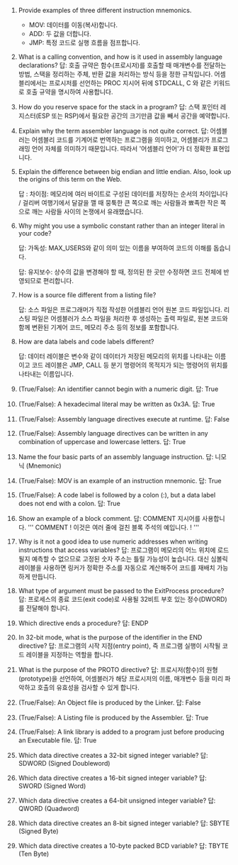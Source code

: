 1. Provide examples of three different instruction mnemonics.
	- MOV: 데이터를 이동(복사)합니다.
	- ADD: 두 값을 더합니다.
	- JMP: 특정 코드로 실행 흐름을 점프합니다.

2. What is a calling convention, and how is it used in assembly language declarations?
	답: 호출 규약은 함수(프로시저)를 호출할 때 매개변수를 전달하는 방법, 스택을 정리하는 주체, 반환 값을 처리하는 방식 등을 정한 규칙입니다. 어셈블리에서는 프로시저를 선언하는 PROC 지시어 뒤에 STDCALL, C 와 같은 키워드로 호출 규약을 명시하여 사용합니다.

3. How do you reserve space for the stack in a program?
	답: 스택 포인터 레지스터(ESP 또는 RSP)에서 필요한 공간의 크기만큼 값을 빼서 공간을 예약합니다.

4. Explain why the term assembler language is not quite correct.
	답: 어셈블러는 어셈블리 코드를 기계어로 번역하는 프로그램을 의미하고, 어셈블리가 프로그래밍 언어 자체를 의미하기 때문입니다. 따라서 '어셈블리 언어'가 더 정확한 표현입니다.

5. Explain the difference between big endian and little endian. Also, look up the origins of this term on the Web.

	답	: 차이점: 메모리에 여러 바이트로 구성된 데이터를 저장하는 순서의 차이입니다 / 걸리버 여행기에서 달걀을 깰 때 뭉툭한 큰 쪽으로 깨는 사람들과 뾰족한 작은 쪽으로 깨는 사람들 사이의 논쟁에서 유래했습니다.

6. Why might you use a symbolic constant rather than an integer literal in your code?

	답: 가독성: MAX_USERS와 같이 의미 있는 이름을 부여하여 코드의 이해를 돕습니다.

	답: 유지보수: 상수의 값을 변경해야 할 때, 정의된 한 곳만 수정하면 코드 전체에 반영되므로 편리합니다.

7. How is a source file different from a listing file?

	답: 소스 파일은 프로그래머가 직접 작성한 어셈블리 언어 원본 코드 파일입니다. 리스팅 파일은 어셈블러가 소스 파일을 처리한 후 생성하는 출력 파일로, 원본 코드와 함께 변환된 기계어 코드, 메모리 주소 등의 정보를 포함합니다.

8. How are data labels and code labels different?

	답: 데이터 레이블은 변수와 같이 데이터가 저장된 메모리의 위치를 나타내는 이름이고 코드 레이블은 JMP, CALL 등 분기 명령어의 목적지가 되는 명령어의 위치를 나타내는 이름입니다.

9. (True/False): An identifier cannot begin with a numeric digit.
	답: True

10. (True/False): A hexadecimal literal may be written as 0x3A.
	답: True

11. (True/False): Assembly language directives execute at runtime.
	답: False

12. (True/False): Assembly language directives can be written in any combination of uppercase and lowercase letters.
	답: True

13. Name the four basic parts of an assembly language instruction.
	답: 니모닉 (Mnemonic)

14. (True/False): MOV is an example of an instruction mnemonic.
답: True

15. (True/False): A code label is followed by a colon (:), but a data label does not end with a colon.
답: True

16. Show an example of a block comment.
	답: COMMENT 지시어를 사용합니다.
	'''
	COMMENT !
	이것은 여러 줄에 걸친
	블록 주석의 예입니다.
	!
	'''

17. Why is it not a good idea to use numeric addresses when writing instructions that access variables?
	답: 프로그램이 메모리의 어느 위치에 로드될지 예측할 수 없으므로 고정된 숫자 주소는 틀릴 가능성이 높습니다. 대신 심볼릭 레이블을 사용하면 링커가 정확한 주소를 자동으로 계산해주어 코드를 재배치 가능하게 만듭니다.

18. What type of argument must be passed to the ExitProcess procedure?
	답: 프로세스의 종료 코드(exit code)로 사용될 32비트 부호 있는 정수(DWORD)를 전달해야 합니다.

19. Which directive ends a procedure?
	답: ENDP

20. In 32-bit mode, what is the purpose of the identifier in the END directive?
	답: 프로그램의 시작 지점(entry point), 즉 프로그램 실행이 시작될 코드 레이블을 지정하는 역할을 합니다.

21. What is the purpose of the PROTO directive?
	답: 프로시저(함수)의 원형(prototype)을 선언하여, 어셈블러가 해당 프로시저의 이름, 매개변수 등을 미리 파악하고 호출의 유효성을 검사할 수 있게 합니다.

22. (True/False): An Object file is produced by the Linker.
	답: False

23. (True/False): A Listing file is produced by the Assembler.
	답: True

24. (True/False): A link library is added to a program just before producing an Executable file.
	답: True

25. Which data directive creates a 32-bit signed integer variable?
	답: SDWORD (Signed Doubleword)

26. Which data directive creates a 16-bit signed integer variable?
	답: SWORD (Signed Word)

27. Which data directive creates a 64-bit unsigned integer variable?
	답: QWORD (Quadword)

28. Which data directive creates an 8-bit signed integer variable?
	답: SBYTE (Signed Byte)

29. Which data directive creates a 10-byte packed BCD variable?
	답: TBYTE (Ten Byte)
